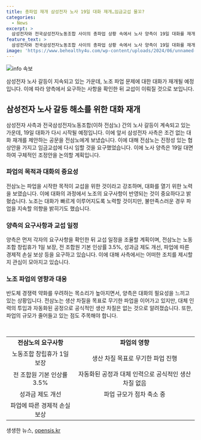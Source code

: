 ```yaml
---
title: 총파업 재개 삼성전자 노사 19일 대화 재개…임금교섭 물꼬?
categories:
  - News
excerpt: >
  삼성전자와 전국삼성전자노동조합 사이의 총파업 상황 속에서 노사 양측이 19일 대화를 재개하기로 합의했다. 삼성전자 사측은 조건 없는 대화 재개를 제안하며, 전삼노는 생산 차질 우려와 함께 임금교섭 요구를 강화하고 있다. 양측은 19일 대면해 각자의 요구사항을 확인한 뒤 교섭 일정을 조정할 계획으로, 대화의 결과가 삼성전자의 반도체 경쟁력에도 영향을 미칠 것으로 관측된다.
feature_text: >
  삼성전자와 전국삼성전자노동조합 사이의 총파업 상황 속에서 노사 양측이 19일 대화를 재개하기로 합의했다. 삼성전자 사측은 조건 없는 대화 재개를 제안하며, 전삼노는 생산 차질 우려와 함께 임금교섭 요구를 강화하고 있다. 양측은 19일 대면해 각자의 요구사항을 확인한 뒤 교섭 일정을 조정할 계획으로, 대화의 결과가 삼성전자의 반도체 경쟁력에도 영향을 미칠 것으로 관측된다.
image: 'https://www.behealthy4u.com/wp-content/uploads/2024/06/unnamed-file.png'
---
```


<p><img src="https://www.behealthy4u.com/wp-content/uploads/2024/06/unnamed-file.png" alt="info 속보" /></p>

<p data-ke-size="size16">삼성전자 노사 갈등이 지속되고 있는 가운데, 노조 파업 문제에 대한 대화가 재개될 예정입니다. 이에 따라 양측에서 요구하는 사항을 확인한 뒤 교섭이 이뤄질 것으로 보입니다.</p>

<h2 data-ke-size="size26">삼성전자 노사 갈등 해소를 위한 대화 재개</h2>

<p data-ke-size="size16">삼성전자 사측과 전국삼성전자노동조합(이하 전삼노) 간의 노사 갈등이 계속되고 있는 가운데, 19일 대화가 다시 시작될 예정입니다. 이에 앞서 삼성전자 사측은 조건 없는 대화 재개를 제안하는 공문을 전삼노에게 보냈습니다. 이에 대해 전삼노는 진정성 있는 협상안을 가지고 임금교섭에 다시 임할 것을 요구했었습니다. 이에 노사 양측은 19일 대면하여 구체적인 조정안을 논의할 계획입니다.</p>

<h3>파업의 목적과 대화의 중요성</h3>

<p data-ke-size="size16">전삼노는 파업을 시작한 목적이 교섭을 위한 것이라고 강조하며, 대화를 열기 위한 노력을 보였습니다. 이에 대화의 과정에서 노조의 요구사항이 반영되는 것이 중요하다고 밝혔습니다. 노조는 대화가 빠르게 이루어지도록 노력할 것이지만, 불만족스러운 경우 파업을 지속할 의향을 밝히기도 했습니다.</p>

<h3>양측의 요구사항과 교섭 일정</h3>

<p data-ke-size="size16">양측은 먼저 각자의 요구사항을 확인한 뒤 교섭 일정을 조율할 계획이며, 전삼노는 노동조합 창립휴가 1일 보장, 전 조합원 기본 인상률 3.5%, 성과금 제도 개선, 파업에 따른 경제적 손실 보상 등을 요구하고 있습니다. 이에 대해 사측에서는 어떠한 조치를 제시할 지 관심이 모아지고 있습니다.</p>

<h3>노조 파업의 영향과 대응</h3>

<p data-ke-size="size16">반도체 경쟁력 약화를 우려하는 목소리가 높아지면서, 양측은 대화의 필요성을 느끼고 있는 상황입니다. 전삼노는 생산 차질을 목표로 무기한 파업을 이어가고 있지만, 대체 인력의 투입과 자동화된 공정으로 공식적인 생산 차질은 없는 것으로 알려졌습니다. 또한, 파업의 규모가 줄어들고 있는 점도 주목해야 합니다.</p>

<p data-ke-size="size16">&nbsp;</p>

<table>
    <tbody>
        <tr>
            <td style="text-align: center; height: 17px;"><b>전삼노의 요구사항</b></td>
            <td style="text-align: center; height: 17px;"><b>파업의 영향</b></td>
        </tr>
        <tr>
            <td style="text-align: center; height: 17px;">노동조합 창립휴가 1일 보장</td>
            <td style="text-align: center; height: 17px;">생산 차질 목표로 무기한 파업 진행</td>
        </tr>
        <tr>
            <td style="text-align: center; height: 17px;">전 조합원 기본 인상률 3.5%</td>
            <td style="text-align: center; height: 17px;">자동화된 공정과 대체 인력으로 공식적인 생산 차질 없음</td>
        </tr>
        <tr>
            <td style="text-align: center; height: 17px;">성과금 제도 개선</td>
            <td style="text-align: center; height: 17px;">파업 규모가 점차 축소 중</td>
        </tr>
        <tr>
            <td style="text-align: center; height: 17px;">파업에 따른 경제적 손실 보상</td>
            <td style="text-align: center; height: 17px;"></td>
        </tr>
    </tbody>
</table>
생생한 뉴스, <a href="https://opensis.kr" rel="dofollow">opensis.kr</a>


